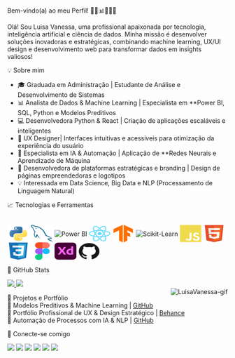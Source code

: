 Bem-vindo(a) ao meu Perfil! 👩‍💻📊🎨🤖🚀  

Olá! Sou Luisa Vanessa, uma profissional apaixonada por tecnologia, inteligência artificial e ciência de dados. Minha missão é desenvolver soluções inovadoras e estratégicas, combinando machine learning, UX/UI design e desenvolvimento web para transformar dados em insights valiosos!  

💡 Sobre mim
- 🎓 Graduada em Administração | Estudante de Análise e Desenvolvimento de Sistemas  
- 📊 Analista de Dados & Machine Learning | Especialista em **Power BI, SQL, Python e Modelos Preditivos  
- 💻 Desenvolvedora Python & React | Criação de aplicações escaláveis e inteligentes  
- 🎨 UX Designer| Interfaces intuitivas e acessíveis para otimização da experiência do usuário  
- 🤖 Especialista em IA & Automação | Aplicação de **Redes Neurais e Aprendizado de Máquina  
- 🚀 Desenvolvedora de plataformas estratégicas e branding | Design de páginas empreendedoras e logotipos  
- 💡 Interessada em Data Science, Big Data e NLP (Processamento de Linguagem Natural)  



📈 Tecnologias e Ferramentas
<div style="display: inline_block"><br>  
  <img align="center" alt="Python" height="40" width="50" src="https://raw.githubusercontent.com/devicons/devicon/master/icons/python/python-original.svg">  
  <img align="center" alt="SQL" height="40" width="50" src="https://raw.githubusercontent.com/devicons/devicon/master/icons/mysql/mysql-original.svg">  
  <img align="center" alt="Power BI" height="40" width="50" src="https://cdn.worldvectorlogo.com/logos/power-bi.svg">  
  <img align="center" alt="React" height="40" width="50" src="https://raw.githubusercontent.com/devicons/devicon/master/icons/react/react-original.svg">  
  <img align="center" alt="TensorFlow" height="40" width="50" src="https://raw.githubusercontent.com/devicons/devicon/master/icons/tensorflow/tensorflow-original.svg">  
  <img align="center" alt="Scikit-Learn" height="40" width="50" src="https://raw.githubusercontent.com/devicons/devicon/master/icons/scikit-learn/scikit-learn-original.svg">  
  <img align="center" alt="JavaScript" height="40" width="50" src="https://raw.githubusercontent.com/devicons/devicon/master/icons/javascript/javascript-plain.svg">  
  <img align="center" alt="HTML5" height="40" width="50" src="https://raw.githubusercontent.com/devicons/devicon/master/icons/html5/html5-original.svg">  
  <img align="center" alt="CSS3" height="40" width="50" src="https://raw.githubusercontent.com/devicons/devicon/master/icons/css3/css3-original.svg">  
  <img align="center" alt="Figma" height="40" width="50" src="https://raw.githubusercontent.com/devicons/devicon/master/icons/figma/figma-original.svg">  
  <img align="center" alt="Adobe XD" height="40" width="50" src="https://raw.githubusercontent.com/devicons/devicon/master/icons/xd/xd-original.svg">  
  <img align="center" alt="GitHub" height="40" width="50" src="https://raw.githubusercontent.com/devicons/devicon/master/icons/github/github-original.svg">  
</div>



📌 GitHub Stats  
<div>  
  <a href="https://beacons.ai/Luisavanessa31">  
    <img height="180em" src="https://github-readme-stats.vercel.app/api?username=Luisavanessa31&show_icons=true&theme=dracula&include_all_commits=true&count_private=true"/>  
    <img height="180em" src="https://github-readme-stats.vercel.app/api/top-langs/?username=Luisavanessa31&layout=compact&langs_count=16&theme=dracula"/>  
  </a>  
</div>  
<img align="right" alt="LuisaVanessa-gif" src="https://cdn.discordapp.com/attachments/795358919417397246/825430589581688872/hi.gif">  



📌 Projetos e Portfólio  
🔗 Modelos Preditivos & Machine Learning | [GitHub](https://github.com/Luisavanessa31/Estudos-de-Dados-Demonstrativos)  
🔗 Portfólio Profissional de UX & Design Estratégico | [Behance](https://www.behance.net/)  
🔗 Automação de Processos com IA & NLP | [GitHub](https://github.com/)  



🔗 Conecte-se comigo
<div>  
  <a href="https://www.youtube.com/@luisavanessaevangelista5157/featured" target="_blank"><img src="https://img.shields.io/badge/YouTube-FF0000?style=for-the-badge&logo=youtube&logoColor=white"></a>  
  <a href="https://www.instagram.com/elilexlv2031/" target="_blank"><img src="https://img.shields.io/badge/-Instagram-%23E4405F?style=for-the-badge&logo=instagram&logoColor=white"></a>  
  <a href="https://www.linkedin.com/in/luisa-vanessa-evangelista-888b7b188/" target="_blank"><img src="https://img.shields.io/badge/-LinkedIn-%230077B5?style=for-the-badge&logo=linkedin&logoColor=white"></a>  
  <a href="https://twitter.com/LuisaVanessa?s=09" target="_blank"><img src="https://img.shields.io/badge/Twitter-1DA1F2?style=for-the-badge&logo=twitter&logoColor=white"></a>  
  <a href="mailto:luisavanessa27@gmail.com"><img src="https://img.shields.io/badge/-Gmail-%23333?style=for-the-badge&logo=gmail&logoColor=white"></a>  
  <a href="https://discord.gg/wagxzStdcR" target="_blank"><img src="https://img.shields.io/badge/Discord-LVSustentável%232816-7289DA?style=for-the-badge&logo=discord&logoColor=white"></a>  
</div>  




